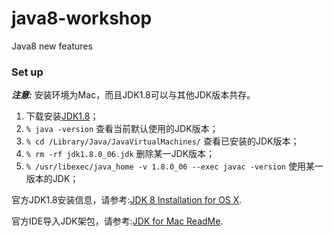 java8-workshop
==============

Java8 new features

### Set up

***注意:*** 安装环境为Mac，而且JDK1.8可以与其他JDK版本共存。

1. 下载安装[JDK1.8](https://jdk8.java.net/download.html)；
2. `% java -version` 查看当前默认使用的JDK版本；
3. `% cd /Library/Java/JavaVirtualMachines/` 查看已安装的JDK版本；
4. `% rm -rf jdk1.8.0_06.jdk` 删除某一JDK版本；
5. `% /usr/libexec/java_home -v 1.8.0_06 --exec javac -version` 使用某一版本的JDK；

官方JDK1.8安装信息，请参考:[JDK 8 Installation for OS X](http://docs.oracle.com/javase/8/docs/technotes/guides/install/mac_jdk.html).

官方IDE导入JDK架包，请参考:[JDK for Mac ReadMe](http://www.oracle.com/technetwork/java/javase/downloads/jdk-for-mac-readme-1564562.html).